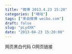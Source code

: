 ```yaml
---
title: "微博 2013.4.23 15:20"
categories: ["嘀咕"]
tags: ["来自微博 weibo.com"]
draft: false
slug: "pLydXK"
date: "2013-04-23 15:20:00"
---
```


<p>网页黑白代码 O网页链接 ​​​​</p>
